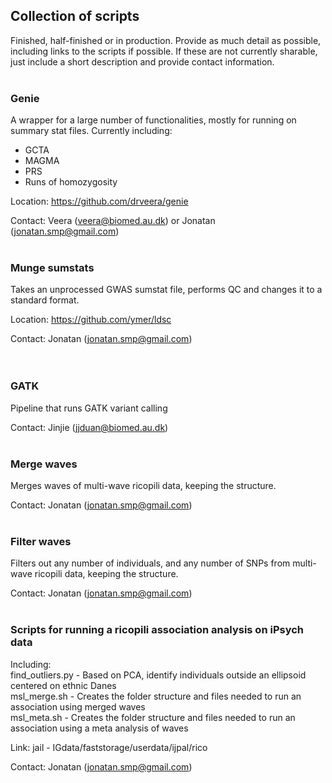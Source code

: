 ## Collection of scripts

Finished, half-finished or in production. Provide as much detail as possible, including links to the scripts if possible. If these are not currently sharable, just include a short description and provide contact information.
<br><br>

### Genie

A wrapper for a large number of functionalities, mostly for running on summary stat files.
Currently including:
- GCTA
- MAGMA
- PRS
- Runs of homozygosity

Location: https://github.com/drveera/genie

Contact: Veera (veera@biomed.au.dk) or Jonatan (jonatan.smp@gmail.com)
<br><br>

### Munge sumstats
Takes an unprocessed GWAS sumstat file, performs QC and changes it to a standard format.

Location: https://github.com/ymer/ldsc   

Contact: Jonatan (jonatan.smp@gmail.com)  
<br><br>

### GATK
Pipeline that runs GATK variant calling

Contact: Jinjie (jjduan@biomed.au.dk)
<br><br>

### Merge waves
Merges waves of multi-wave ricopili data, keeping the structure.

Contact: Jonatan (jonatan.smp@gmail.com) 
<br><br>

### Filter waves
Filters out any number of individuals, and any number of SNPs from multi-wave ricopili data, keeping the structure.

Contact: Jonatan (jonatan.smp@gmail.com) 
<br><br>

### Scripts for running a ricopili association analysis on iPsych data
Including:  
find_outliers.py - Based on PCA, identify individuals outside an ellipsoid centered on ethnic Danes  
msl_merge.sh - Creates the folder structure and files needed to run an association using merged waves  
msl_meta.sh - Creates the folder structure and files needed to run an association using a meta analysis of waves

Link: jail - IGdata/faststorage/userdata/ijpal/rico

Contact: Jonatan (jonatan.smp@gmail.com) 
<br><br>
